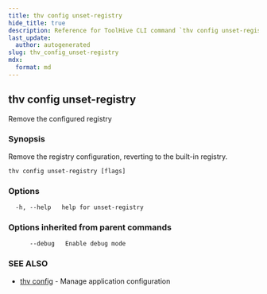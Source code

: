 ```yaml
---
title: thv config unset-registry
hide_title: true
description: Reference for ToolHive CLI command `thv config unset-registry`
last_update:
  author: autogenerated
slug: thv_config_unset-registry
mdx:
  format: md
---
```


## thv config unset-registry

Remove the configured registry

### Synopsis

Remove the registry configuration, reverting to the built-in registry.

```
thv config unset-registry [flags]
```

### Options

```
  -h, --help   help for unset-registry
```

### Options inherited from parent commands

```
      --debug   Enable debug mode
```

### SEE ALSO

* [thv config](thv_config.md)	 - Manage application configuration

